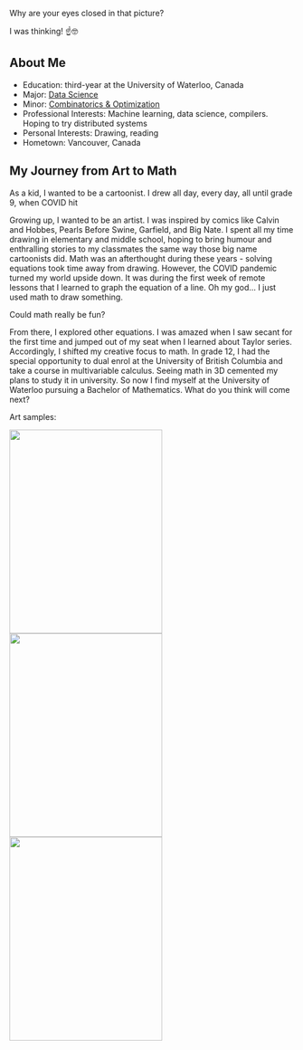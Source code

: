 Why are your eyes closed in that picture?

I was thinking! ☝️🤓

## About Me

- Education: third-year at the University of Waterloo, Canada
- Major: [Data Science](https://academic-calendar-archive.uwaterloo.ca/undergraduate-studies/2023-2024/page/MATH-Data-Science1.html)
- Minor: [Combinatorics & Optimization](https://academic-calendar-archive.uwaterloo.ca/undergraduate-studies/2023-2024/page/MATH-Combinatorics-and-Optimization-Minor2.html)
- Professional Interests: Machine learning, data science, compilers. Hoping to try distributed systems
- Personal Interests: Drawing, reading
- Hometown: Vancouver, Canada

## My Journey from Art to Math

As a kid, I wanted to be a cartoonist. I drew all day, every day, all until grade 9, when COVID hit


Growing up, I wanted to be an artist. I was inspired by comics like Calvin and Hobbes, Pearls Before Swine, Garfield, and Big Nate. I spent all my time drawing in elementary and middle school, hoping to bring humour and enthralling stories to my classmates the same way those big name cartoonists did. Math was an afterthought during these years - solving equations took time away from drawing. However, the COVID pandemic turned my world upside down. It was during the first week of remote lessons that I learned to graph the equation of a line. Oh my god... I just used math to draw something.

Could math really be fun?

From there, I explored other equations. I was amazed when I saw secant for the first time and jumped out of my seat when I learned about Taylor series. Accordingly, I shifted my creative focus to math. In grade 12, I had the special opportunity to dual enrol at the University of British Columbia and take a course in multivariable calculus. Seeing math in 3D cemented my plans to study it in university. So now I find myself at the University of Waterloo pursuing a Bachelor of Mathematics. What do you think will come next?

Art samples:

<img src="https://github.com/user-attachments/assets/4ecec3ba-9566-45e6-969a-b71bc10e346d" width="270" height="360">
<img src="https://github.com/user-attachments/assets/415a29c5-a2b0-4319-a99a-dbf21ec06da5" width="270" height="360">
<img src="https://github.com/user-attachments/assets/9d980b3a-26c6-4745-9f55-49f3ae465172" width="270" height="360">
